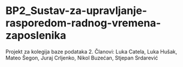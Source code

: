 # BP2_Sustav-za-upravljanje-rasporedom-radnog-vremena-zaposlenika
Projekt za kolegija baze podataka 2. Članovi: Luka Catela, Luka Hušak, Mateo Šegon, Juraj Crljenko, Nikol Buzećan, Stjepan Srdarević

